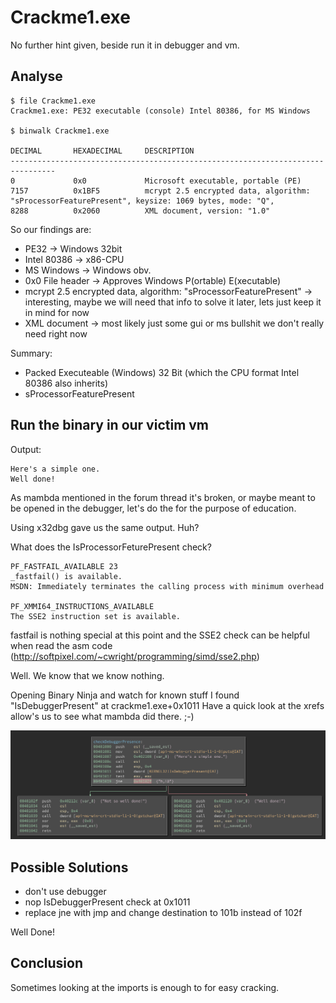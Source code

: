 # Crackme1.exe

No further hint given, beside run it in debugger and vm.

## Analyse

```
$ file Crackme1.exe
Crackme1.exe: PE32 executable (console) Intel 80386, for MS Windows

$ binwalk Crackme1.exe

DECIMAL       HEXADECIMAL     DESCRIPTION
--------------------------------------------------------------------------------
0             0x0             Microsoft executable, portable (PE)
7157          0x1BF5          mcrypt 2.5 encrypted data, algorithm: "sProcessorFeaturePresent", keysize: 1069 bytes, mode: "Q",
8288          0x2060          XML document, version: "1.0"
```

So our findings are:

* PE32 -> Windows 32bit
* Intel 80386 -> x86-CPU
* MS Windows -> Windows obv.
* 0x0 File header -> Approves Windows P(ortable) E(xecutable)
* mcrypt 2.5 encrypted data, algorithm: "sProcessorFeaturePresent" -> interesting, maybe we will need that info to solve it later, lets just keep it in mind for now
* XML document -> most likely just some gui or ms bullshit we don't really need right now

Summary:
* Packed Executeable (Windows) 32 Bit (which the CPU format Intel 80386 also inherits)
* sProcessorFeaturePresent

## Run the binary in our victim vm

Output:
```
Here's a simple one.
Well done!
```

As mambda mentioned in the forum thread it's broken, or maybe meant to be opened in the debugger, let's do the for the purpose of education.

Using x32dbg gave us the same output. Huh?

What does the IsProcessorFeturePresent check?
```
PF_FASTFAIL_AVAILABLE 23
_fastfail() is available.
MSDN: Immediately terminates the calling process with minimum overhead

PF_XMMI64_INSTRUCTIONS_AVAILABLE
The SSE2 instruction set is available.
```
fastfail is nothing special at this point and the SSE2 check can be helpful when read the asm code (http://softpixel.com/~cwright/programming/simd/sse2.php)

Well. We know that we know nothing.

Opening Binary Ninja and watch for known stuff I found "IsDebuggerPresent" at crackme1.exe+0x1011
Have a quick look at the xrefs allow's us to see what mambda did there. ;-)

![Graph View](crackme1.png)

## Possible Solutions

* don't use debugger
* nop IsDebuggerPresent check at 0x1011
* replace jne with jmp and change destination to 101b instead of 102f

Well Done!

## Conclusion

Sometimes looking at the imports is enough to for easy cracking.
